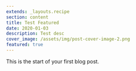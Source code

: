 ```yaml
---
extends: _layouts.recipe
section: content
title: Test Featured
date: 2020-01-03
description: Test desc
cover_image: /assets/img/post-cover-image-2.png
featured: true
---
```


This is the start of your first blog post.
